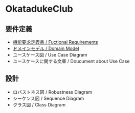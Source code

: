 # OkatadukeClub

## 要件定義

- [機能要求定義書 / Fuctional Requirements](FunctionalRequirements.md)
- [ドメインモデル / Domain Model](DomainModel.puml)
- ユースケース図 / Use Case Diagram
- ユースケースに関する文章 / Doucument about Use Case

## 設計

- ロバストネス図 / Robustness Diagram
- シーケンス図 / Sequence Diagram
- クラス図 / Class Diagram